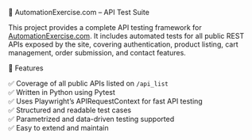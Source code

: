 🧪 AutomationExercise.com – API Test Suite

This project provides a complete API testing framework for [AutomationExercise.com](https://automationexercise.com/api_list). 
It includes automated tests for all public REST APIs exposed by the site, covering authentication, product listing, cart management, order submission, and contact features.


🚀 Features

✅ Coverage of all public APIs listed on `/api_list`  
✅ Written in Python using Pytest  
✅ Uses Playwright’s APIRequestContext for fast API testing  
✅ Structured and readable test cases  
✅ Parametrized and data-driven testing supported  
✅ Easy to extend and maintain

